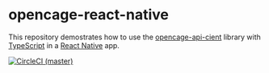 # opencage-react-native

This repository demostrates how to use the [opencage-api-cient](https://github.com/tsamaya/opencage-api-client) library with [TypeScript](https://www.typescriptlang.org/) in a [React Native](https://reactnative.dev/) app.

[![CircleCI (master)](https://img.shields.io/circleci/project/github/tsamaya/opencage-react-native.svg)](https://circleci.com/gh/tsamaya/opencage-react-native)
